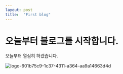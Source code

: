 ```yaml
---
layout: post
title:  "First blog"
---
```


# 오늘부터 블로그를 시작합니다.

오늘부터 열심히 하겠습니다.

![logo-601b75c9-1c37-4311-a364-aa9a14663d4d](/Users/risungcheon/Desktop/portfolio_git/blog/rscheon20.github.io/images/2023-07-19-first/logo-601b75c9-1c37-4311-a364-aa9a14663d4d.jpeg)
